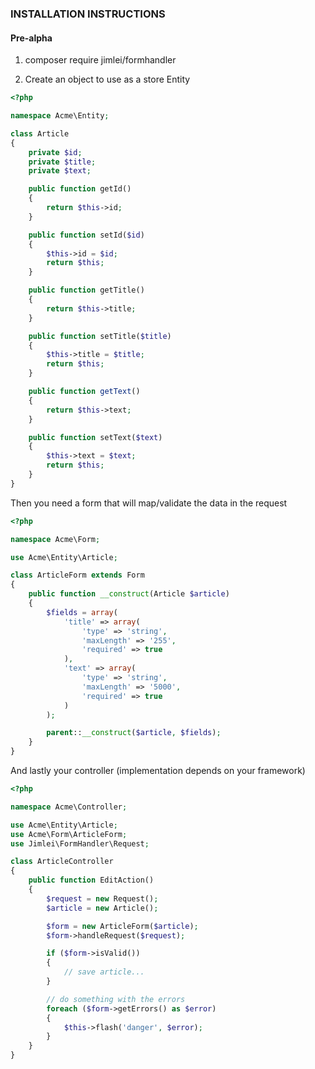 ### INSTALLATION INSTRUCTIONS
#### Pre-alpha

1. composer require jimlei/formhandler

2. Create an object to use as a store Entity

```php
<?php

namespace Acme\Entity;

class Article
{
    private $id;
    private $title;
    private $text;

    public function getId()
    {
        return $this->id;
    }

    public function setId($id)
    {
        $this->id = $id;
        return $this;
    }

    public function getTitle()
    {
        return $this->title;
    }

    public function setTitle($title)
    {
        $this->title = $title;
        return $this;
    }

    public function getText()
    {
        return $this->text;
    }

    public function setText($text)
    {
        $this->text = $text;
        return $this;
    }
}
```

Then you need a form that will map/validate the data in the request

```php
<?php

namespace Acme\Form;

use Acme\Entity\Article;

class ArticleForm extends Form
{
    public function __construct(Article $article)
    {
        $fields = array(
            'title' => array(
                'type' => 'string',
                'maxLength' => '255',
                'required' => true
            ),
            'text' => array(
                'type' => 'string',
                'maxLength' => '5000',
                'required' => true
            )
        );

        parent::__construct($article, $fields);
    }
}
```

And lastly your controller (implementation depends on your framework)

```php
<?php

namespace Acme\Controller;

use Acme\Entity\Article;
use Acme\Form\ArticleForm;
use Jimlei\FormHandler\Request;

class ArticleController
{
    public function EditAction()
    {
        $request = new Request();
        $article = new Article();

        $form = new ArticleForm($article);
        $form->handleRequest($request);

        if ($form->isValid())
        {
            // save article...
        }

        // do something with the errors
        foreach ($form->getErrors() as $error)
        {
            $this->flash('danger', $error);
        }
    }
}
```
